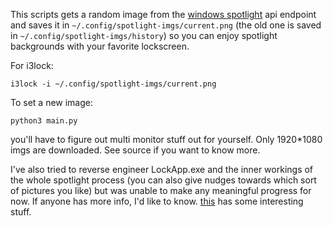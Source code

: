 This scripts gets a random image from the [windows spotlight](https://en.wikipedia.org/wiki/Windows_spotlight) api endpoint and saves it in `~/.config/spotlight-imgs/current.png` (the old one is saved in `~/.config/spotlight-imgs/history`) so you can enjoy spotlight backgrounds with your favorite lockscreen.

For i3lock:

`i3lock -i ~/.config/spotlight-imgs/current.png`

To set a new image:

`python3 main.py`

you'll have to figure out multi monitor stuff out for yourself. Only 1920*1080 imgs are downloaded. See source if you want to know more.

I've also tried to reverse engineer LockApp.exe and the inner workings of the whole spotlight process (you can also give nudges towards which sort of pictures you like)
but was unable to make any meaningful progress for now. If anyone has more info, I'd like to know. [this](https://github.com/Biswa96/WinLight/blob/master/Developers.md) has some interesting stuff.
